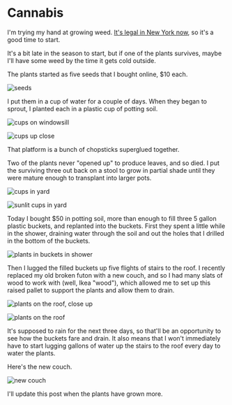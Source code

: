 Cannabis
========
I'm trying my hand at growing weed.  [It's legal in New York now][1], so it's a
good time to start.

It's a bit late in the season to start, but if one of the plants survives, maybe
I'll have some weed by the time it gets cold outside.

The plants started as five seeds that I bought online, $10 each.

![seeds](seeds_small.webp)

I put them in a cup of water for a couple of days.  When they began to sprout,
I planted each in a plastic cup of potting soil.

![cups on windowsill](window_small.webp)

![cups up close](window-close_small.webp)

That platform is a bunch of chopsticks superglued together.

Two of the plants never "opened up" to produce leaves, and so died.  I put the
surviving three out back on a stool to grow in partial shade until they were
mature enough to transplant into larger pots.

![cups in yard](yard_small.webp)

![sunlit cups in yard](yard-bright_small.webp)

Today I bought $50 in potting soil, more than enough to fill three 5 gallon
plastic buckets, and replanted into the buckets.  First they spent a little
while in the shower, draining water through the soil and out the holes that I
drilled in the bottom of the buckets.

![plants in buckets in shower](shower_small.webp)

Then I lugged the filled buckets up five flights of stairs to the roof.  I
recently replaced my old broken futon with a new couch, and so I had many
slats of wood to work with (well, Ikea "wood"), which allowed me to set up
this raised pallet to support the plants and allow them to drain.

![plants on the roof, close up](roof-close_small.webp)

![plants on the roof](roof_small.webp)

It's supposed to rain for the next three days, so that'll be an opportunity to
see how the buckets fare and drain.  It also means that I won't immediately
have to start lugging gallons of water up the stairs to the roof every day to
water the plants.

Here's the new couch.

![new couch](couch_small.webp)

I'll update this post when the plants have grown more.

[1]: https://legislation.nysenate.gov/pdf/bills/2021/s854a
